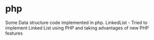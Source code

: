 # php
Some Data structure code implemented in php. 
LinkedList - Tried to implement Linked List using PHP and taking advantages of new PHP features
